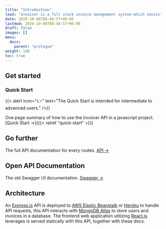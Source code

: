 ```yaml
---
title: "Introduction"
lead: "Invoicer is a full stack invoice management system which consists of a public website and API. This site documents the Invoicer API, which can be used to store and search invoices with complete flexibility."
date: 2020-10-06T08:48:57+00:00
lastmod: 2020-10-06T08:48:57+00:00
draft: false
images: []
menu:
  docs:
    parent: "prologue"
weight: 100
toc: true
---
```


## Get started

### Quick Start

{{< alert icon="👉" text="The Quick Start is intended for intermediate to advanced users." />}}

One page summary of how to use the Invoicer API in a javascript project. [Quick Start →]({{< relref "quick-start" >}})

## Go further

The full API documentation for every routes. [API →](/docs/api/routes)

## Open API Documentation

The old Swagger UI documentation. [Swagger →](/swagger)

## Architecture

An [Express.js](https://expressjs.com/) API is deployed to [AWS Elastic Beanstalk](https://aws.amazon.com/elasticbeanstalk/) or [Heroku](https://www.heroku.com/) to handle API requests, this API interacts with [MongoDB Atlas](https://www.mongodb.com/atlas/database) to store users and invoices in a database. The frontend web application utilizing [React.js](https://react.dev/) leverages is served statically with this API, together with these docs.
